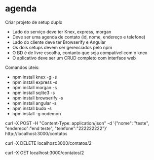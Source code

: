 # agenda

Criar projeto de setup duplo

- Lado do serviço deve ter Knex, express, morgan
- Deve ser uma agenda de contato (id, nome, endereço e telefone)
- Lado do cliente deve ter Browserify e Angular
- Os dois setups devem ser gerenciados pelo npm
- O BD é de livre escolha, contanto que seja compatível com o knex
- O aplicativo deve ser um CRUD completo com interface web


Comandos úteis:


- npm install knex -g -s
- npm install express -s
- npm install morgan -s
- npm install sqlite3 -s
- npm install browserify -s
- npm install angular -s
- npm install budo -s
- npm install -g nodemon

curl -X POST -H "Content-Type: application/json"  -d '{"nome": "teste", "endereco":"end teste", "telefone":"222222222"}' http://localhost:3000/contatos

curl -X DELETE localhost:3000/contatos/2

curl -X GET localhost:3000/contatos/2
